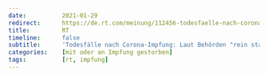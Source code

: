 ```yaml
---
date:          2021-01-29
redirect:      https://de.rt.com/meinung/112456-todesfaelle-nach-corona-impfung-laut-behoerden-rein-statistisch-zu-erwarten/
title:         RT
timeline:      false
subtitle:      'Todesfälle nach Corona-Impfung: Laut Behörden "rein statistisch zu erwarten"'
categories:    [mit oder an Impfung gestorben]
tags:          [rt, impfung]
---
```

